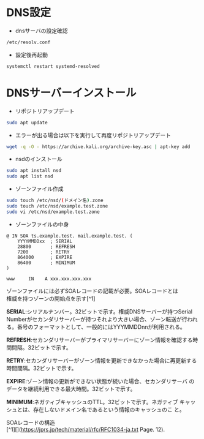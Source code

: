 # DNS設定
- dnsサーバの設定確認  
```bash
/etc/resolv.conf
```  

- 設定後再起動  
```bash
systemctl restart systemd-resolved
```  

# DNSサーバーインストール
- リポジトリアップデート
```bash  
sudo apt update 
```

- エラーが出る場合は以下を実行して再度リポジトリアップデート  
```bash
wget -q -O - https://archive.kali.org/archive-key.asc | apt-key add 
```

- nsdのインストール  
```bash
sudo apt install nsd
sudo apt list nsd
```

- ゾーンファイル作成  
```bash
sudo touch /etc/nsd/(ドメイン名).zone
sudo touch /etc/nsd/example.test.zone
sudo vi /etc/nsd/example.test.zone
```

- ゾーンファイルの中身  
```
@ IN SOA ts.example.test. mail.example.test. (
    YYYYMMDDxx  ; SERIAL
    28800       ; REFRESH
    7200        ; RETRY
    864000      ; EXPIRE
    86400       ; MINIMUM
)

www     IN    A xxx.xxx.xxx.xxx
```

ゾーンファイルには必ずSOAレコードの記載が必要。SOAレコードとは  
権威を持つゾーンの開始点を示す[^1]  

**SERIAL**:シリアルナンバー。32ビットで示す。権威DNSサーバーが持つSerial Numberがセカンダリサーバーが持つそれより大きい場合、ゾーン転送が行われる。番号のフォーマットとして、一般的にはYYYMMDDnnが利用される。  

**REFRESH**:セカンダリサーバーがプライマリサーバーにゾーン情報を確認する時間間隔。32ビットで示す。  

**RETRY**:セカンダリサーバーがゾーン情報を更新できなかった場合に再更新する時間間隔。32ビットで示す。  

**EXPIRE**:ゾーン情報の更新ができない状態が続いた場合、セカンダリサーバ
のデータを継続利用できる最大時間。32ビットで示す。

**MINIMUM**:ネガティブキャッシュのTTL。32ビットで示す。ネガティブ
キャッシュとは、存在しないドメイン名であるという情報のキャッシュのこ
と。






SOAレコードの構造  
[^1][](https://jprs.jp/tech/material/rfc/RFC1034-ja.txt Page. 12).  




